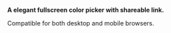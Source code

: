 
**A elegant fullscreen color picker with shareable link.** 

Compatible for both desktop and mobile browsers.
